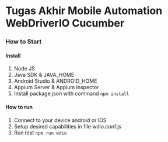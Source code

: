 # Tugas Akhir Mobile Automation WebDriverIO Cucumber
### How to Start

#### Install

1. Node JS
2. Java SDK & JAVA_HOME
3. Android Studio & ANDROID_HOME
4. Appium Server & Appium Inspector
5. Install package.json with command
  `npm install`
  
#### How to run
1. Connect to your device android or IOS
2. Setup desired capabilities in file wdio.conf.js
3. Run test
  `npm run wdio`
